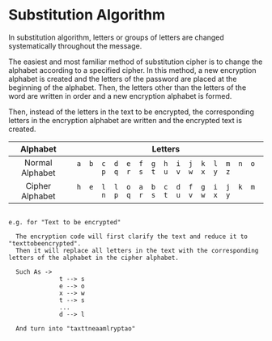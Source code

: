 # Substitution Algorithm

In substitution algorithm, letters or groups of letters are changed systematically throughout the message.

The easiest and most familiar method of substitution cipher is to change the alphabet according to a specified cipher.
In this method, a new encryption alphabet is created and the letters of the password are placed at the beginning of the alphabet.
Then, the letters other than the letters of the word are written in order and a new encryption alphabet is formed.

Then, instead of the letters in the text to be encrypted, the corresponding letters in the encryption alphabet are written and the encrypted text is created.

<div align="center">
  
| Alphabet | Letters |
|:---------------:|:----------------------------------------------------------------------------:|
| Normal Alphabet |` a  b  c  d  e  f  g  h  i  j  k  l  m  n  o  p  q  r  s  t  u  v  w  x  y  z `|
| Cipher Alphabet |` h  e  l  l  o  a  b  c  d  f  g  i  j  k  m  n  p  q  r  s  t  u  v  w  x  y `|

</div>

```

e.g. for "Text to be encrypted" 

  The encryption code will first clarify the text and reduce it to "texttobeencrypted".
  Then it will replace all letters in the text with the corresponding letters of the alphabet in the cipher alphabet.

  Such As ->
              t --> s
              e --> o
              x --> w
              t --> s
              ...
              d --> l

  And turn into "taxttneaamlryptao"

```
